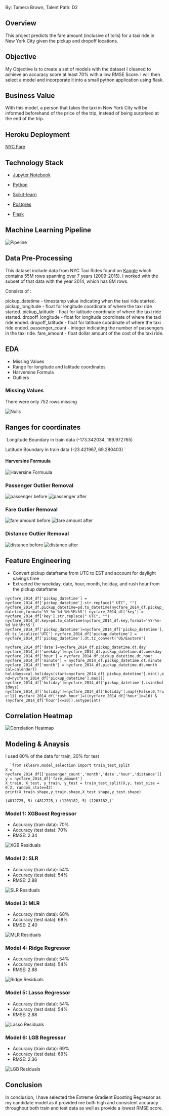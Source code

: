 
By: Tamera Brown, Talent Path: D2

## Overview

This project predicts the fare amount (inclusive of tolls) for a taxi ride in New York City given the pickup and dropoff locations. 

## Objective

My Objective is to create a set of models with the dataset I cleaned to achieve an accuracy score at least 70% with a low RMSE Score. I will then select a model and incorporate it into a small python application using flask.

## Business Value

With this model, a person that takes the taxi in New York City will be informed beforehand of the price of the trip, instead of being surprised at the end of the trip.



## Heroku Deployment

[NYC Fare](https://nyc-taxi-fare-predict.herokuapp.com/)


## Technology Stack

* [Jupyter Notebook](https://jupyter.org/) 

* [Python](https://www.python.org/)

* [Scikit-learn](https://scikit-learn.org/stable/)

* [Postgres](https://www.postgresql.org/)

* [Flask](https://flask.palletsprojects.com/en/2.0.x/)

  


## Machine Learning Pipeline

![Pipeline](images/Pipeline.png)


## Data Pre-Processing

This dataset include data from NYC Taxi Rides found on [Kaggle](https://www.kaggle.com/c/new-york-city-taxi-fare-prediction/overview) which contains 55M rows spanning over 7 years (2009-2015). I worked with the subset of that data with the year 2014, which has 8M rows.

Consists of :

pickup_datetime - timestamp value indicating when the taxi ride started.
pickup_longitude - float for longitude coordinate of where the taxi ride started.
pickup_latitude - float for latitude coordinate of where the taxi ride started.
dropoff_longitude - float for longitude coordinate of where the taxi ride ended.
dropoff_latitude - float for latitude coordinate of where the taxi ride ended.
passenger_count - integer indicating the number of passengers in the taxi ride.
fare_amount - float dollar amount of the cost of the taxi ride. 



## EDA
- Missing Values
- Range for longitude and latitude coordinates
- Harversine Formula
- Outliers



### Missing Values

There were only 752 rows missing 

![Nulls](/images/nulls.PNG)

## Ranges for coordinates

`Longitude Boundary in train data
(-173.342034, 169.972765)

Latitude Boundary in train data
(-23.421967, 69.280403)
`


#### Harversine Formuula

![Haversine Formuula](images/haversine%20formula.png) 
	
	

### Passenger Outlier Removal

![passenger before](images/passenger%20before.png)  ![passenger after](images/passenger%20after.png)


### Fare Outlier Removal

![fare amount before](images/fare%20amount%20before.png)  ![fare amount after](images/fare_amount%20after.png)



### Distance Outlier Removal

![distance before](images/distance%20before.png)  ![distance after](images/distance%20after.png)



## Feature Engineering

- Convert pickup dataframe from UTC to EST and account for daylight savings time
- Extracted the weekday, date, hour, month, hoilday, and rush hour from the pickup dataframe

`nycfare_2014_df['pickup_datetime'] = nycfare_2014_df['pickup_datetime'].str.replace(" UTC", "")
nycfare_2014_df.pickup_datetime=pd.to_datetime(nycfare_2014_df.pickup_datetime,format='%Y-%m-%d %H:%M:%S')
nycfare_2014_df['key'] = nycfare_2014_df['key'].str.replace(" UTC", "")
nycfare_2014_df.key=pd.to_datetime(nycfare_2014_df.key,format='%Y-%m-%d %H:%M:%S')
nycfare_2014_df['pickup_datetime']=nycfare_2014_df['pickup_datetime'].dt.tz_localize('UTC')
nycfare_2014_df['pickup_datetime'] = nycfare_2014_df['pickup_datetime'].dt.tz_convert('US/Eastern')`

`nycfare_2014_df['date']=nycfare_2014_df.pickup_datetime.dt.day
nycfare_2014_df['weekday']=nycfare_2014_df.pickup_datetime.dt.weekday
nycfare_2014_df['hour'] = nycfare_2014_df.pickup_datetime.dt.hour
nycfare_2014_df['minute'] = nycfare_2014_df.pickup_datetime.dt.minute
nycfare_2014_df['month'] = nycfare_2014_df.pickup_datetime.dt.month
cal=calender()
holidays=cal.holidays(start=nycfare_2014_df['pickup_datetime'].min(),end=nycfare_2014_df['pickup_datetime'].max())
nycfare_2014_df['holiday']=nycfare_2014_df['pickup_datetime'].isin(holidays)
nycfare_2014_df['holiday']=nycfare_2014_df['holiday'].map({False:0,True:1})
nycfare_2014_df['rush_hour']=((nycfare_2014_df['hour']>=16) & (nycfare_2014_df['hour']<=20)).astype(int)`
  
 
  
## Correlation Heatmap

 ![Correlation Heatmap](images/corr%20map.png)
 
 

 
  
## Modeling & Anaysis
 
 I used 80% of the data for train, 20% for test
 
      `from sklearn.model_selection import train_test_split
	X = nycfare_2014_df[['passenger_count','month','date','hour','distance']]
	y = nycfare_2014_df['fare_amount']
	X_train, X_test, y_train, y_test = train_test_split(X,y, test_size = 0.2, random_state=42)
	print(X_train.shape,y_train.shape,X_test.shape,y_test.shape)
	
	(4812725, 5) (4812725,) (1203182, 5) (1203182,)`
  

### Model 1: XGBoost Regressor
 
 - Accuracy (train data): 70%       				
 - Accuracy (test data): 70%                 
 - RMSE: 2.34

![XGB Residuals](images/XGB%20Res.png)
 
### Model 2: SLR
 								    
 - Accuracy (train data): 54%
 - Accuracy (test data): 54%
 - RMSE: 2.88

![SLR Residuals](images/SLR%20res.png)

### Model 3: MLR

 - Accuracy (train data): 68%
 - Accuracy (test data): 68%
 - RMSE: 2.40
 
 ![MLR Residuals](images/MLR%20res.png)

### Model 4: Ridge Regressor

- Accuracy (train data): 54%
- Accuracy (test data): 54%
- RMSE: 2.88

![Ridge Residuals](images/ridge%20res.png)

### Model 5: Lasso Regressor

- Accuracy (train data): 54%
- Accuracy (test data): 54%
- RMSE: 2.88

![Lasso Residuals](images/Lasso%20res.png)

### Model 6: LGB Regressor

- Accuracy (train data): 69%
- Accuracy (test data): 69%
- RMSE: 2.36

![LGB Residuals](images/LGB%20res.png)


## Conclusion

In conclusion, I have selected the Extreme Gradient Boosting Regressor as my candidate model as it provided me both high and consistent accuracy throughout both train and test data as well as provide a lowest RMSE score.